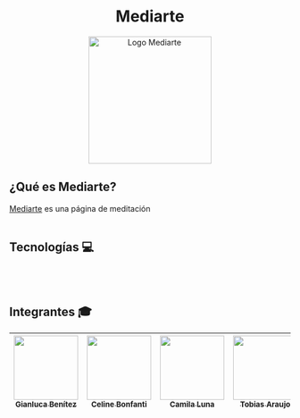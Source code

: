 <h1 align="center">
  Mediarte
</h1>

<p align="center">
  <img width="220" height="228" alt="Logo Mediarte" src="https://github.com/user-attachments/assets/a273e68b-9a6f-4812-83f1-fd7361c08862">
</p>

## ¿Qué es Mediarte?

[Mediarte](https://mediarte.vercel.app) es una página de meditación
<br><br>

## Tecnologías :computer:

<br><br>

## Integrantes :mortar_board:

<div align="center">

  | [<img src="https://avatars.githubusercontent.com/u/166168478?v=4" width=115><br><sub>Gianluca Benítez</sub>](https://github.com/GianlucaBenitez) | [<img src="https://avatars.githubusercontent.com/u/121590933?v=4" width=115><br><sub>Celine Bonfanti</sub>](https://github.com/celipomi) | [<img src="https://avatars.githubusercontent.com/u/164538922?v=4" width=115><br><sub>Camila Luna</sub>](https://github.com/misaprostol) | [<img src="https://avatars.githubusercontent.com/u/166183514?v=4" width=115><br><sub>Tobias Araujo</sub>](https://github.com/toarauj) |
  | :---: | :---: | :---: | :---: |

</div>
<br><br>

